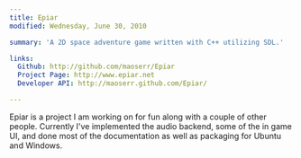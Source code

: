 ```yaml
---
title: Epiar
modified: Wednesday, June 30, 2010

summary: 'A 2D space adventure game written with C++ utilizing SDL.'

links:
  Github: http://github.com/maoserr/Epiar
  Project Page: http://www.epiar.net
  Developer API: http://maoserr.github.com/Epiar/

---
```


Epiar is a project I am working on for fun along with a couple of other people.  Currently I've implemented the audio backend, some of the in game UI, and done most of the documentation as well as packaging for Ubuntu and Windows.

